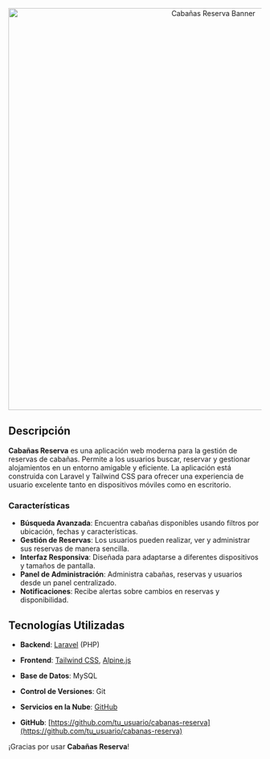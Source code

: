 <p align="center">
  <a href="https://example.com">
    <img src="https://via.placeholder.com/1200x400?text=Caba%C3%B1as+Reserva" width="800" alt="Cabañas Reserva Banner">
  </a>
</p>

## Descripción

**Cabañas Reserva** es una aplicación web moderna para la gestión de reservas de cabañas. Permite a los usuarios buscar, reservar y gestionar alojamientos en un entorno amigable y eficiente. La aplicación está construida con Laravel y Tailwind CSS para ofrecer una experiencia de usuario excelente tanto en dispositivos móviles como en escritorio.

### Características

- **Búsqueda Avanzada**: Encuentra cabañas disponibles usando filtros por ubicación, fechas y características.
- **Gestión de Reservas**: Los usuarios pueden realizar, ver y administrar sus reservas de manera sencilla.
- **Interfaz Responsiva**: Diseñada para adaptarse a diferentes dispositivos y tamaños de pantalla.
- **Panel de Administración**: Administra cabañas, reservas y usuarios desde un panel centralizado.
- **Notificaciones**: Recibe alertas sobre cambios en reservas y disponibilidad.

## Tecnologías Utilizadas

- **Backend**: [Laravel](https://laravel.com/) (PHP)
- **Frontend**: [Tailwind CSS](https://tailwindcss.com/), [Alpine.js](https://alpinejs.dev/)
- **Base de Datos**: MySQL
- **Control de Versiones**: Git
- **Servicios en la Nube**: [GitHub](https://github.com/)

- **GitHub**: [https://github.com/tu_usuario/cabanas-reserva](https://github.com/tu_usuario/cabanas-reserva)

¡Gracias por usar **Cabañas Reserva**!
